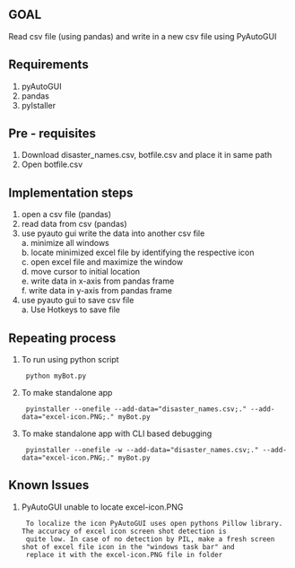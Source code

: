 ## GOAL

Read csv file (using pandas) and write in a new csv file using PyAutoGUI

## Requirements
1. pyAutoGUI
2. pandas
3. pyIstaller

## Pre - requisites

1. Download disaster_names.csv, botfile.csv and place it in same path
2. Open botfile.csv

## Implementation steps

  1. open a csv file (pandas)                                                
  2. read data from csv (pandas)                                              
  3. use pyauto gui write the data into another csv file                      
       a. minimize all windows                                                 
       b. locate minimized excel file by identifying the respective icon       
       c. open excel file and maximize the window                              
       d. move cursor to initial location                                      
       e. write data in x-axis from pandas frame                               
       f. write data in y-axis from pandas frame                               
  4. use pyauto gui to save csv file                                          
       a. Use Hotkeys to save file 

## Repeating process

1. To run using python script 
	
		python myBot.py

2. To make standalone app
	
		pyinstaller --onefile --add-data="disaster_names.csv;." --add-data="excel-icon.PNG;." myBot.py

3. To make standalone app with CLI based debugging

		pyinstaller --onefile -w --add-data="disaster_names.csv;." --add-data="excel-icon.PNG;." myBot.py

## Known Issues

1. PyAutoGUI unable to locate excel-icon.PNG

        To localize the icon PyAutoGUI uses open pythons Pillow library. The accuracy of excel icon screen shot detection is 
        quite low. In case of no detection by PIL, make a fresh screen shot of excel file icon in the "windows task bar" and 
        replace it with the excel-icon.PNG file in folder 
